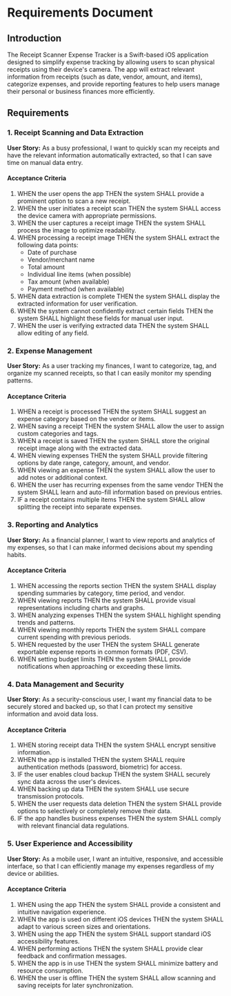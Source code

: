 # Requirements Document

## Introduction

The Receipt Scanner Expense Tracker is a Swift-based iOS application designed to simplify expense tracking by allowing users to scan physical receipts using their device's camera. The app will extract relevant information from receipts (such as date, vendor, amount, and items), categorize expenses, and provide reporting features to help users manage their personal or business finances more efficiently.

## Requirements

### 1. Receipt Scanning and Data Extraction

**User Story:** As a busy professional, I want to quickly scan my receipts and have the relevant information automatically extracted, so that I can save time on manual data entry.

#### Acceptance Criteria

1. WHEN the user opens the app THEN the system SHALL provide a prominent option to scan a new receipt.
2. WHEN the user initiates a receipt scan THEN the system SHALL access the device camera with appropriate permissions.
3. WHEN the user captures a receipt image THEN the system SHALL process the image to optimize readability.
4. WHEN processing a receipt image THEN the system SHALL extract the following data points:
   - Date of purchase
   - Vendor/merchant name
   - Total amount
   - Individual line items (when possible)
   - Tax amount (when available)
   - Payment method (when available)
5. WHEN data extraction is complete THEN the system SHALL display the extracted information for user verification.
6. WHEN the system cannot confidently extract certain fields THEN the system SHALL highlight these fields for manual user input.
7. WHEN the user is verifying extracted data THEN the system SHALL allow editing of any field.

### 2. Expense Management

**User Story:** As a user tracking my finances, I want to categorize, tag, and organize my scanned receipts, so that I can easily monitor my spending patterns.

#### Acceptance Criteria

1. WHEN a receipt is processed THEN the system SHALL suggest an expense category based on the vendor or items.
2. WHEN saving a receipt THEN the system SHALL allow the user to assign custom categories and tags.
3. WHEN a receipt is saved THEN the system SHALL store the original receipt image along with the extracted data.
4. WHEN viewing expenses THEN the system SHALL provide filtering options by date range, category, amount, and vendor.
5. WHEN viewing an expense THEN the system SHALL allow the user to add notes or additional context.
6. WHEN the user has recurring expenses from the same vendor THEN the system SHALL learn and auto-fill information based on previous entries.
7. IF a receipt contains multiple items THEN the system SHALL allow splitting the receipt into separate expenses.

### 3. Reporting and Analytics

**User Story:** As a financial planner, I want to view reports and analytics of my expenses, so that I can make informed decisions about my spending habits.

#### Acceptance Criteria

1. WHEN accessing the reports section THEN the system SHALL display spending summaries by category, time period, and vendor.
2. WHEN viewing reports THEN the system SHALL provide visual representations including charts and graphs.
3. WHEN analyzing expenses THEN the system SHALL highlight spending trends and patterns.
4. WHEN viewing monthly reports THEN the system SHALL compare current spending with previous periods.
5. WHEN requested by the user THEN the system SHALL generate exportable expense reports in common formats (PDF, CSV).
6. WHEN setting budget limits THEN the system SHALL provide notifications when approaching or exceeding these limits.

### 4. Data Management and Security

**User Story:** As a security-conscious user, I want my financial data to be securely stored and backed up, so that I can protect my sensitive information and avoid data loss.

#### Acceptance Criteria

1. WHEN storing receipt data THEN the system SHALL encrypt sensitive information.
2. WHEN the app is installed THEN the system SHALL require authentication methods (password, biometric) for access.
3. IF the user enables cloud backup THEN the system SHALL securely sync data across the user's devices.
4. WHEN backing up data THEN the system SHALL use secure transmission protocols.
5. WHEN the user requests data deletion THEN the system SHALL provide options to selectively or completely remove their data.
6. IF the app handles business expenses THEN the system SHALL comply with relevant financial data regulations.

### 5. User Experience and Accessibility

**User Story:** As a mobile user, I want an intuitive, responsive, and accessible interface, so that I can efficiently manage my expenses regardless of my device or abilities.

#### Acceptance Criteria

1. WHEN using the app THEN the system SHALL provide a consistent and intuitive navigation experience.
2. WHEN the app is used on different iOS devices THEN the system SHALL adapt to various screen sizes and orientations.
3. WHEN using the app THEN the system SHALL support standard iOS accessibility features.
4. WHEN performing actions THEN the system SHALL provide clear feedback and confirmation messages.
5. WHEN the app is in use THEN the system SHALL minimize battery and resource consumption.
6. WHEN the user is offline THEN the system SHALL allow scanning and saving receipts for later synchronization.
